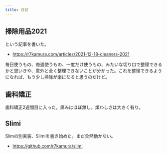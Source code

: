 ```yaml
---
title: 日記
---
```


## 掃除用品2021

という記事を書いた。

- <https://r7kamura.com/articles/2021-12-18-cleaners-2021>

毎日使うもの、毎週使うもの、一度だけ使うもの、みたいな切り口で整理できるかと思いきや、意外と全く整理できないことが分かった。これを整理できるようになれば、もう少し掃除が楽になると思うのだけど。

## 歯科矯正

歯科矯正2週間目に入った。痛みはほぼ無し。煩わしさは大きく有り。

## Slimi

Slimの別実装、Slimiを書き始めた。まだ全然動かない。

- <https://github.com/r7kamura/slimi>
